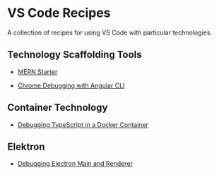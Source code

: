 # VS Code Recipes

A collection of recipes for using VS Code with particular technologies.

## Technology Scaffolding Tools

- [MERN Starter](https://github.com/weinand/vscode-recipes/tree/master/MERN-Starter)

- [Chrome Debugging with Angular CLI](https://github.com/weinand/vscode-recipes/tree/master/Angular-CLI)

## Container Technology

- [Debugging TypeScript in a Docker Container](https://github.com/weinand/vscode-recipes/tree/master/Docker-TypeScript)

## Elektron

- [Debugging Electron Main and Renderer](https://github.com/weinand/vscode-recipes/issues/10)
